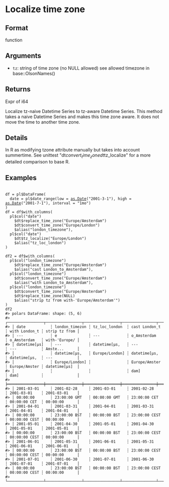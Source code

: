 # Localize time zone

## Format

function

## Arguments

- `tz`: string of time zone (no NULL allowed) see allowed timezone in base::OlsonNames()

## Returns

Expr of i64

Localize tz-naive Datetime Series to tz-aware Datetime Series. This method takes a naive Datetime Series and makes this time zone aware. It does not move the time to another time zone.

## Details

In R as modifying tzone attribute manually but takes into account summertime. See unittest "dt$convert_time_zone dt$tz_localize" for a more detailed comparison to base R.

## Examples

<pre class='r-example'> <code> <span class='r-in'><span></span></span>
<span class='r-in'><span><span class='va'>df</span> <span class='op'>=</span> <span class='va'>pl</span><span class='op'>$</span><span class='fu'>DataFrame</span><span class='op'>(</span></span></span>
<span class='r-in'><span>  date <span class='op'>=</span> <span class='va'>pl</span><span class='op'>$</span><span class='fu'>date_range</span><span class='op'>(</span>low <span class='op'>=</span> <span class='fu'><a href='https://rdrr.io/r/base/as.Date.html'>as.Date</a></span><span class='op'>(</span><span class='st'>"2001-3-1"</span><span class='op'>)</span>, high <span class='op'>=</span> <span class='fu'><a href='https://rdrr.io/r/base/as.Date.html'>as.Date</a></span><span class='op'>(</span><span class='st'>"2001-7-1"</span><span class='op'>)</span>, interval <span class='op'>=</span> <span class='st'>"1mo"</span><span class='op'>)</span></span></span>
<span class='r-in'><span><span class='op'>)</span></span></span>
<span class='r-in'><span><span class='va'>df</span> <span class='op'>=</span> <span class='va'>df</span><span class='op'>$</span><span class='fu'>with_columns</span><span class='op'>(</span></span></span>
<span class='r-in'><span>  <span class='va'>pl</span><span class='op'>$</span><span class='fu'>col</span><span class='op'>(</span><span class='st'>"date"</span><span class='op'>)</span></span></span>
<span class='r-in'><span>    <span class='op'>$</span><span class='va'>dt</span><span class='op'>$</span><span class='fu'>replace_time_zone</span><span class='op'>(</span><span class='st'>"Europe/Amsterdam"</span><span class='op'>)</span></span></span>
<span class='r-in'><span>    <span class='op'>$</span><span class='va'>dt</span><span class='op'>$</span><span class='fu'>convert_time_zone</span><span class='op'>(</span><span class='st'>"Europe/London"</span><span class='op'>)</span></span></span>
<span class='r-in'><span>    <span class='op'>$</span><span class='fu'>alias</span><span class='op'>(</span><span class='st'>"london_timezone"</span><span class='op'>)</span>,</span></span>
<span class='r-in'><span>  <span class='va'>pl</span><span class='op'>$</span><span class='fu'>col</span><span class='op'>(</span><span class='st'>"date"</span><span class='op'>)</span></span></span>
<span class='r-in'><span>    <span class='op'>$</span><span class='va'>dt</span><span class='op'>$</span><span class='fu'>tz_localize</span><span class='op'>(</span><span class='st'>"Europe/London"</span><span class='op'>)</span></span></span>
<span class='r-in'><span>    <span class='op'>$</span><span class='fu'>alias</span><span class='op'>(</span><span class='st'>"tz_loc_london"</span><span class='op'>)</span></span></span>
<span class='r-in'><span><span class='op'>)</span></span></span>
<span class='r-in'><span></span></span>
<span class='r-in'><span><span class='va'>df2</span> <span class='op'>=</span> <span class='va'>df</span><span class='op'>$</span><span class='fu'>with_columns</span><span class='op'>(</span></span></span>
<span class='r-in'><span>  <span class='va'>pl</span><span class='op'>$</span><span class='fu'>col</span><span class='op'>(</span><span class='st'>"london_timezone"</span><span class='op'>)</span></span></span>
<span class='r-in'><span>    <span class='op'>$</span><span class='va'>dt</span><span class='op'>$</span><span class='fu'>replace_time_zone</span><span class='op'>(</span><span class='st'>"Europe/Amsterdam"</span><span class='op'>)</span></span></span>
<span class='r-in'><span>    <span class='op'>$</span><span class='fu'>alias</span><span class='op'>(</span><span class='st'>"cast London_to_Amsterdam"</span><span class='op'>)</span>,</span></span>
<span class='r-in'><span>  <span class='va'>pl</span><span class='op'>$</span><span class='fu'>col</span><span class='op'>(</span><span class='st'>"london_timezone"</span><span class='op'>)</span></span></span>
<span class='r-in'><span>    <span class='op'>$</span><span class='va'>dt</span><span class='op'>$</span><span class='fu'>convert_time_zone</span><span class='op'>(</span><span class='st'>"Europe/Amsterdam"</span><span class='op'>)</span></span></span>
<span class='r-in'><span>    <span class='op'>$</span><span class='fu'>alias</span><span class='op'>(</span><span class='st'>"with London_to_Amsterdam"</span><span class='op'>)</span>,</span></span>
<span class='r-in'><span>  <span class='va'>pl</span><span class='op'>$</span><span class='fu'>col</span><span class='op'>(</span><span class='st'>"london_timezone"</span><span class='op'>)</span></span></span>
<span class='r-in'><span>    <span class='op'>$</span><span class='va'>dt</span><span class='op'>$</span><span class='fu'>convert_time_zone</span><span class='op'>(</span><span class='st'>"Europe/Amsterdam"</span><span class='op'>)</span></span></span>
<span class='r-in'><span>    <span class='op'>$</span><span class='va'>dt</span><span class='op'>$</span><span class='fu'>replace_time_zone</span><span class='op'>(</span><span class='cn'>NULL</span><span class='op'>)</span></span></span>
<span class='r-in'><span>    <span class='op'>$</span><span class='fu'>alias</span><span class='op'>(</span><span class='st'>"strip tz from with-'Europe/Amsterdam'"</span><span class='op'>)</span></span></span>
<span class='r-in'><span><span class='op'>)</span></span></span>
<span class='r-in'><span><span class='va'>df2</span></span></span>
<span class='r-out co'><span class='r-pr'>#&gt;</span> polars DataFrame: shape: (5, 6)</span>
<span class='r-out co'><span class='r-pr'>#&gt;</span> ┌────────────────┬────────────────┬────────────────┬───────────────┬───────────────┬───────────────┐</span>
<span class='r-out co'><span class='r-pr'>#&gt;</span> │ date           ┆ london_timezon ┆ tz_loc_london  ┆ cast London_t ┆ with London_t ┆ strip tz from │</span>
<span class='r-out co'><span class='r-pr'>#&gt;</span> │ ---            ┆ e              ┆ ---            ┆ o_Amsterdam   ┆ o_Amsterdam   ┆ with-'Europe/ │</span>
<span class='r-out co'><span class='r-pr'>#&gt;</span> │ datetime[μs]   ┆ ---            ┆ datetime[μs,   ┆ ---           ┆ ---           ┆ Amste...      │</span>
<span class='r-out co'><span class='r-pr'>#&gt;</span> │                ┆ datetime[μs,   ┆ Europe/London] ┆ datetime[μs,  ┆ datetime[μs,  ┆ ---           │</span>
<span class='r-out co'><span class='r-pr'>#&gt;</span> │                ┆ Europe/London] ┆                ┆ Europe/Amster ┆ Europe/Amster ┆ datetime[μs]  │</span>
<span class='r-out co'><span class='r-pr'>#&gt;</span> │                ┆                ┆                ┆ dam]          ┆ dam]          ┆               │</span>
<span class='r-out co'><span class='r-pr'>#&gt;</span> ╞════════════════╪════════════════╪════════════════╪═══════════════╪═══════════════╪═══════════════╡</span>
<span class='r-out co'><span class='r-pr'>#&gt;</span> │ 2001-03-01     ┆ 2001-02-28     ┆ 2001-03-01     ┆ 2001-02-28    ┆ 2001-03-01    ┆ 2001-03-01    │</span>
<span class='r-out co'><span class='r-pr'>#&gt;</span> │ 00:00:00       ┆ 23:00:00 GMT   ┆ 00:00:00 GMT   ┆ 23:00:00 CET  ┆ 00:00:00 CET  ┆ 00:00:00      │</span>
<span class='r-out co'><span class='r-pr'>#&gt;</span> │ 2001-04-01     ┆ 2001-03-31     ┆ 2001-04-01     ┆ 2001-03-31    ┆ 2001-04-01    ┆ 2001-04-01    │</span>
<span class='r-out co'><span class='r-pr'>#&gt;</span> │ 00:00:00       ┆ 23:00:00 BST   ┆ 00:00:00 BST   ┆ 23:00:00 CEST ┆ 00:00:00 CEST ┆ 00:00:00      │</span>
<span class='r-out co'><span class='r-pr'>#&gt;</span> │ 2001-05-01     ┆ 2001-04-30     ┆ 2001-05-01     ┆ 2001-04-30    ┆ 2001-05-01    ┆ 2001-05-01    │</span>
<span class='r-out co'><span class='r-pr'>#&gt;</span> │ 00:00:00       ┆ 23:00:00 BST   ┆ 00:00:00 BST   ┆ 23:00:00 CEST ┆ 00:00:00 CEST ┆ 00:00:00      │</span>
<span class='r-out co'><span class='r-pr'>#&gt;</span> │ 2001-06-01     ┆ 2001-05-31     ┆ 2001-06-01     ┆ 2001-05-31    ┆ 2001-06-01    ┆ 2001-06-01    │</span>
<span class='r-out co'><span class='r-pr'>#&gt;</span> │ 00:00:00       ┆ 23:00:00 BST   ┆ 00:00:00 BST   ┆ 23:00:00 CEST ┆ 00:00:00 CEST ┆ 00:00:00      │</span>
<span class='r-out co'><span class='r-pr'>#&gt;</span> │ 2001-07-01     ┆ 2001-06-30     ┆ 2001-07-01     ┆ 2001-06-30    ┆ 2001-07-01    ┆ 2001-07-01    │</span>
<span class='r-out co'><span class='r-pr'>#&gt;</span> │ 00:00:00       ┆ 23:00:00 BST   ┆ 00:00:00 BST   ┆ 23:00:00 CEST ┆ 00:00:00 CEST ┆ 00:00:00      │</span>
<span class='r-out co'><span class='r-pr'>#&gt;</span> └────────────────┴────────────────┴────────────────┴───────────────┴───────────────┴───────────────┘</span>
 </code></pre>